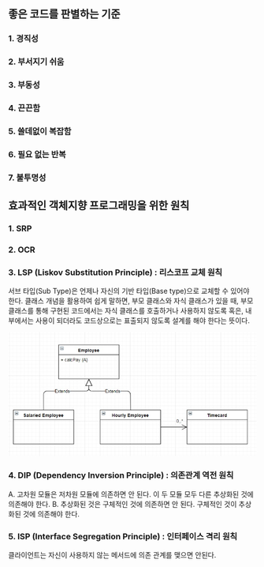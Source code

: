 

## 좋은 코드를 판별하는 기준

### 1. 경직성

### 2. 부서지기 쉬움

### 3. 부동성

### 4. 끈끈함

### 5. 쓸데없이 복잡함

### 6. 필요 없는 반복

### 7. 불투명성



## 효과적인 객체지향 프로그래밍을 위한 원칙

### 1. SRP

### 2. OCR

### 3. LSP (Liskov Substitution Principle) : 리스코프 교체 원칙
서브 타입(Sub Type)은 언제나 자신의 기반 타입(Base type)으로 교체할 수 있어야 한다.
클래스 개념을 활용하여 쉽게 말하면, 부모 클래스와 자식 클래스가 있을 때, 부모 클래스를 통해 구현된 코드에서는 자식 클래스를 호출하거나 사용하지 않도록 
혹은, 내부에서는 사용이 되더라도 코드상으로는 표출되지 않도록 설계를 해야 한다는 뜻이다.

![LSP_01](https://github.com/yeodongbin/img/blob/master/LSP_01.jpg)


### 4. DIP (Dependency Inversion Principle) : 의존관계 역전 원칙
A. 고차원 모듈은 저차원 모듈에 의존하면 안 된다. 이 두 모듈 모두 다른 추상화된 것에 의존해야 한다.
B. 추상화된 것은 구체적인 것에 의존하면 안 된다. 구체적인 것이 추상화된 것에 의존해야 한다.

### 5. ISP (Interface Segregation Principle) : 인터페이스 격리 원칙
클라이언트는 자신이 사용하지 않는 메서드에 의존 관계를 맺으면 안된다.





